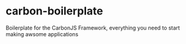 # carbon-boilerplate
 Boilerplate for the CarbonJS Framework, everything you need to start making awsome applications 
